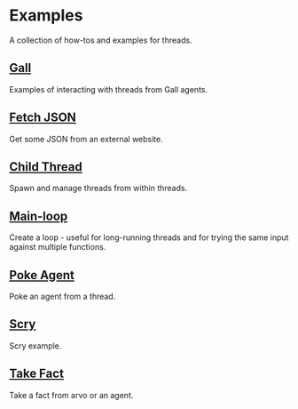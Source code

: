 # Examples

A collection of how-tos and examples for threads.

## [Gall](userspace/threads/examples/gall)

Examples of interacting with threads from Gall agents.

## [Fetch JSON](userspace/threads/examples/get-json)

Get some JSON from an external website.

## [Child Thread](userspace/threads/examples/child-thread)

Spawn and manage threads from within threads.

## [Main-loop](userspace/threads/examples/main-loop)

Create a loop - useful for long-running threads and for trying the same input
against multiple functions.

## [Poke Agent](userspace/threads/examples/poke-agent)

Poke an agent from a thread.

## [Scry](userspace/threads/examples/scry)

Scry example.

## [Take Fact](userspace/threads/examples/take-fact)

Take a fact from arvo or an agent.
